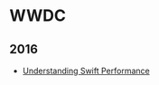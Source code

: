 # WWDC
## 2016
- [Understanding Swift Performance](https://github.com/julia0926/WWDC/blob/main/2016/Understanding%20Swift%20Performance.md)
